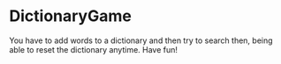 # DictionaryGame
You have to add words to a dictionary and then try to search then, being able to reset the dictionary anytime. Have fun!
